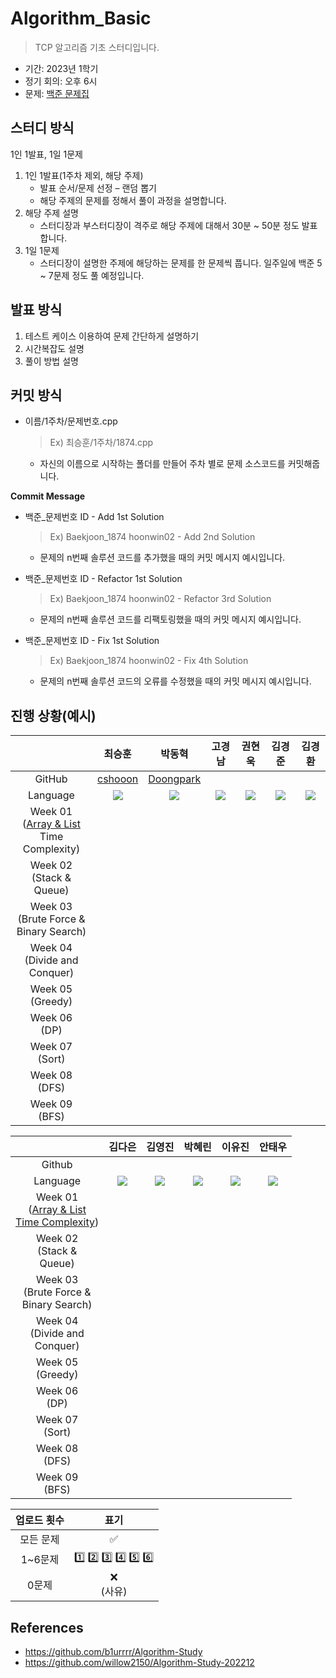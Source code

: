# Algorithm_Basic
> TCP 알고리즘 기초 스터디입니다. 
- 기간: 2023년 1학기
- 정기 회의: 오후 6시
- 문제: [백준 문제집](https://www.acmicpc.net/workbook/view/14568)
## 스터디 방식
1인 1발표, 1일 1문제 
1. 1인 1발표(1주차 제외, 해당 주제)
    * 발표 순서/문제 선정 – 랜덤 뽑기 
    * 해당 주제의 문제를 정해서 풀이 과정을 설명합니다.  
2. 해당 주제 설명
    * 스터디장과 부스터디장이 격주로 해당 주제에 대해서 30분 ~ 50분 정도 발표합니다.
3. 1일 1문제
    * 스터디장이 설명한 주제에 해당하는 문제를 한 문제씩 풉니다. 일주일에 백준 5 ~ 7문제 정도 풀 예정입니다. 
## 발표 방식
1. 테스트 케이스 이용하여 문제 간단하게 설명하기
2. 시간복잡도 설명
3. 풀이 방법 설명

## 커밋 방식

- 이름/1주차/문제번호.cpp
  
  > Ex) 최승훈/1주차/1874.cpp
  
  - 자신의 이름으로 시작하는 폴더를 만들어 주차 별로 문제 소스코드를 커밋해줍니다.
  
 **Commit Message**
 
 - 백준_문제번호 ID - Add 1st Solution

   > Ex) Baekjoon_1874 hoonwin02 - Add 2nd Solution

   - 문제의 n번째 솔루션 코드를 추가했을 때의 커밋 메시지 예시입니다.
   
 - 백준_문제번호 ID - Refactor 1st Solution

   > Ex) Baekjoon_1874 hoonwin02 - Refactor 3rd Solution
   
   - 문제의 n번째 솔루션 코드를 리팩토링했을 때의 커밋 메시지 예시입니다.
   
- 백준_문제번호 ID - Fix 1st Solution

   > Ex) Baekjoon_1874 hoonwin02 - Fix 4th Solution
  
   - 문제의 n번째 솔루션 코드의 오류를 수정했을 때의 커밋 메시지 예시입니다.

## 진행 상황(예시)
|  | 최승훈 | 박동혁 | 고경남 | 권현욱 | 김경준 | 김경환 |
| :---: | :---: | :---: | :---: | :---: | :---:| :---: |
| GitHub | [cshooon](https://github.com/cshooon) | [Doongpark](https://github.com/Doongpark) |
| Language | <img src="https://img.shields.io/badge/python-3776AB?style=for-the-badge&logo=python&logoColor=white"> | <img src="https://img.shields.io/badge/c++-00599C?style=for-the-badge&logo=c%2B%2B&logoColor=white"> | <img src="https://img.shields.io/badge/java-007396?style=for-the-badge&logo=java&logoColor=white"> | <img src="https://img.shields.io/badge/c++-00599C?style=for-the-badge&logo=c%2B%2B&logoColor=white"> | <img src="https://img.shields.io/badge/c++-00599C?style=for-the-badge&logo=c%2B%2B&logoColor=white"> | <img src="https://img.shields.io/badge/python-3776AB?style=for-the-badge&logo=python&logoColor=white"> |
| Week 01</br>([Array & List](https://velog.io/@blublue_02/ArrayvsList)</br>Time Complexity) | 
| Week 02</br>(Stack &</br>Queue) | 
| Week 03</br>(Brute Force & </br>Binary Search) |  
| Week 04</br>(Divide and</br>Conquer) | 
| Week 05</br>(Greedy) | 
| Week 06</br>(DP) |  
| Week 07</br>(Sort) |  
| Week 08</br>(DFS) | 
| Week 09</br>(BFS) | 

| | 김다은 | 김영진 | 박혜린 | 이유진 | 안태우 |
| :---: | :---: | :---: | :---: | :---:| :---:|
| Github |
| Language | <img src="https://img.shields.io/badge/c++-00599C?style=for-the-badge&logo=c%2B%2B&logoColor=white"> | <img src="https://img.shields.io/badge/C-A8B9CC.svg?style=for-the-badge&logo=C&logoColor=black"> | <img src="https://img.shields.io/badge/python-3776AB?style=for-the-badge&logo=python&logoColor=white"> |<img src="https://img.shields.io/badge/c++-00599C?style=for-the-badge&logo=c%2B%2B&logoColor=white"> | <img src="https://img.shields.io/badge/C-A8B9CC.svg?style=for-the-badge&logo=C&logoColor=black"> |
| Week 01</br>([Array & List](https://velog.io/@blublue_02/ArrayvsList)</br>[Time Complexity](https://velog.io/@dooongpark/알고리즘-시간-복잡도-Time-Complexity)) | 
| Week 02</br>(Stack &</br>Queue) | 
| Week 03</br>(Brute Force &</br>Binary Search) |  
| Week 04</br>(Divide and</br>Conquer) | 
| Week 05</br>(Greedy) | 
| Week 06</br>(DP) |  
| Week 07</br>(Sort) |  
| Week 08</br>(DFS) | 
| Week 09</br>(BFS) | 


| 업로드 횟수 | 표기 |
| :---: | :---: |
| 모든 문제 | ✅ |
| 1~6문제 | 1️⃣ 2️⃣ 3️⃣ 4️⃣ 5️⃣ 6️⃣|
| 0문제 | ❌ <br/>(사유) |

## References
* https://github.com/b1urrrr/Algorithm-Study
* https://github.com/willow2150/Algorithm-Study-202212
